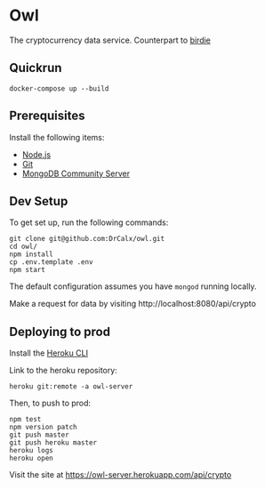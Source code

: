 # Owl

The cryptocurrency data service. Counterpart to [birdie](https://github.com/DrCalx/birdie)

## Quickrun

```
docker-compose up --build
```

## Prerequisites

Install the following items:
  - [Node.js](https://nodejs.org/)
  - [Git](https://git-scm.com/downloads)
  - [MongoDB Community Server](https://www.mongodb.com/)

## Dev Setup

To get set up, run the following commands:
```
git clone git@github.com:DrCalx/owl.git
cd owl/
npm install
cp .env.template .env
npm start
```

The default configuration assumes you have `mongod` running locally.

Make a request for data by visiting http://localhost:8080/api/crypto

## Deploying to prod

Install the [Heroku CLI](https://devcenter.heroku.com/articles/heroku-cli)

Link to the heroku repository:
```
heroku git:remote -a owl-server
```

Then, to push to prod:
```
npm test
npm version patch
git push master
git push heroku master
heroku logs
heroku open
```

Visit the site at https://owl-server.herokuapp.com/api/crypto